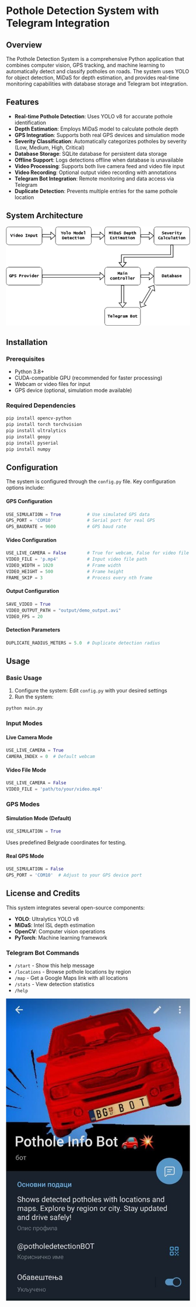 # Pothole Detection System with Telegram Integration

## Overview

The Pothole Detection System is a comprehensive Python application that combines computer vision, GPS tracking, and machine learning to automatically detect and classify potholes on roads. The system uses YOLO for object detection, MiDaS for depth estimation, and provides real-time monitoring capabilities with database storage and Telegram bot integration.

## Features

- **Real-time Pothole Detection**: Uses YOLO v8 for accurate pothole identification  
- **Depth Estimation**: Employs MiDaS model to calculate pothole depth  
- **GPS Integration**: Supports both real GPS devices and simulation mode  
- **Severity Classification**: Automatically categorizes potholes by severity (Low, Medium, High, Critical)  
- **Database Storage**: SQLite database for persistent data storage  
- **Offline Support**: Logs detections offline when database is unavailable  
- **Video Processing**: Supports both live camera feed and video file input  
- **Video Recording**: Optional output video recording with annotations  
- **Telegram Bot Integration**: Remote monitoring and data access via Telegram  
- **Duplicate Detection**: Prevents multiple entries for the same pothole location  

## System Architecture

![Diagram.](imgs/Dijagram.png "Diagram.")

## Installation

### Prerequisites

- Python 3.8+  
- CUDA-compatible GPU (recommended for faster processing)  
- Webcam or video files for input  
- GPS device (optional, simulation mode available)  

### Required Dependencies

```bash
pip install opencv-python
pip install torch torchvision
pip install ultralytics
pip install geopy
pip install pyserial
pip install numpy
```

## Configuration

The system is configured through the `config.py` file. Key configuration options include:

#### GPS Configuration

```python
USE_SIMULATION = True          # Use simulated GPS data
GPS_PORT = 'COM10'             # Serial port for real GPS
GPS_BAUDRATE = 9600            # GPS baud rate
```

#### Video Configuration

```python
USE_LIVE_CAMERA = False        # True for webcam, False for video file
VIDEO_FILE = 'p.mp4'           # Input video file path
VIDEO_WIDTH = 1020             # Frame width
VIDEO_HEIGHT = 500             # Frame height
FRAME_SKIP = 3                 # Process every nth frame
```

#### Output Configuration

```python
SAVE_VIDEO = True
VIDEO_OUTPUT_PATH = "output/demo_output.avi"
VIDEO_FPS = 20
```

#### Detection Parameters

```python
DUPLICATE_RADIUS_METERS = 5.0  # Duplicate detection radius
```

## Usage

### Basic Usage

1. Configure the system: Edit `config.py` with your desired settings  
2. Run the system:

```bash
python main.py
```

### Input Modes

#### Live Camera Mode

```python
USE_LIVE_CAMERA = True
CAMERA_INDEX = 0  # Default webcam
```

#### Video File Mode

```python
USE_LIVE_CAMERA = False
VIDEO_FILE = 'path/to/your/video.mp4'
```

### GPS Modes

#### Simulation Mode (Default)

```python
USE_SIMULATION = True
```

Uses predefined Belgrade coordinates for testing.

#### Real GPS Mode

```python
USE_SIMULATION = False
GPS_PORT = 'COM10'  # Adjust to your GPS device port
```

## License and Credits

This system integrates several open-source components:

- **YOLO**: Ultralytics YOLO v8  
- **MiDaS**: Intel ISL depth estimation  
- **OpenCV**: Computer vision operations  
- **PyTorch**: Machine learning framework  


### Telegram Bot Commands

- `/start` - Show this help message  
- `/locations` - Browse pothole locations by region  
- `/map` - Get a Google Maps link with all locations  
- `/stats` - View detection statistics  
- `/help`

[![Telegram bot screenshot.](imgs/photo_2025-06-12_00-26-59.jpg "Telegram bot screenshot.")](https://t.me/potholedetectionBOT)

